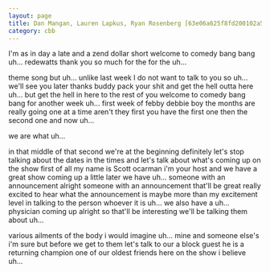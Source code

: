 ```yaml
---
layout: page
title: Dan Mangan, Lauren Lapkus, Ryan Rosenberg [63e06a625f8fd200102a56a4].mp3.wav
category: cbb 
---
```


I'm as in day a late and a zend dollar short welcome to comedy bang bang uh... redewatts thank you so much for the for the uh...

theme song but uh... unlike last week I do not want to talk to you so uh... we'll see you later thanks buddy pack your shit and get the hell outta here uh... but get the hell in here to the rest of you welcome to comedy bang bang for another week uh... first week of febby debbie boy the months are really going one at a time aren't they first you have the first one then the second one and now uh...

we are what uh...

in that middle of that second we're at the beginning definitely let's stop talking about the dates in the times and let's talk about what's coming up on the show first of all my name is Scott ocarman i'm your host and we have a great show coming up a little later we have uh... someone with an announcement alright someone with an announcement that'll be great really excited to hear what the announcement is maybe more than my excitement level in talking to the person whoever it is uh... we also have a uh... physician coming up alright so that'll be interesting we'll be talking them about uh...

various ailments of the body i would imagine uh... mine and someone else's i'm sure but before we get to them let's talk to our a block guest he is a returning champion one of our oldest friends here on the show i believe uh...
